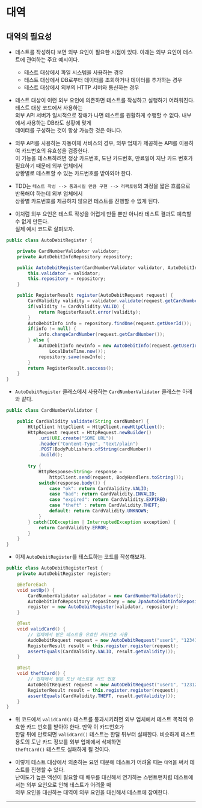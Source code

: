 <h1>대역</h1>

<h2>대역의 필요성</h2>

* 테스트를 작성하다 보면 외부 요인이 필요한 시점이 있다. 아래는 외부 요인이 테스트에 관여하는 주요 예시이다.
  * 테스트 대상에서 파일 시스템을 사용하는 경우
  * 테스트 대상에서 DB로부터 데이터를 조회하거나 데이터를 추가하는 경우
  * 테스트 대상에서 외부의 HTTP 서버와 통신하는 경우

* 테스트 대상이 이런 외부 요인에 의존하면 테스트를 작성하고 실행하기 어려워진다. 테스트 대상 코드에서 사용하는   
  외부 API 서버가 일시적으로 장애가 나면 테스트를 원활하게 수행할 수 없다. 내부에서 사용하는 DB라도 상황에 맞게   
  데이터를 구성하는 것이 항상 가능한 것은 아니다.

* 외부 API를 사용하는 자동이체 서비스의 경우, 외부 업체가 제공하는 API를 이용하여 카드번호의 유효성을 검증한다.   
  이 기능을 테스트하려면 정상 카드번호, 도난 카드번호, 만료일이 지난 카드 번호가 필요하기 때문에 외부 업체에서   
  상황별로 테스트할 수 있는 카드번호를 받아와야 한다.

* TDD는 `테스트 작성 --> 통과시킬 만큼 구현 --> 리팩토링`의 과정을 짧은 흐름으로 반복해야 하는데 외부 업체에서   
  상황별 카드번호를 제공하지 않으면 테스트를 진행할 수 없게 된다.

* 이처럼 외부 요인은 테스트 작성을 어렵게 만들 뿐만 아니라 테스트 결과도 예측할 수 없게 만든다.   
  실제 예시 코드로 살펴보자.
```java
public class AutoDebitRegister {

    private CardNumberValidator validator;
    private AutoDebitInfoRepository repository;

    public AutoDebitRegister(CardNumberValidator validator, AutoDebitInfoRepository repository) {
        this.validator = validator;
        this.repository = repository;
    }

    public RegisterResult register(AutoDebitRequest request) {
        CardValidity validity = validator.validate(request.getCardNumber());
        if(validity != CardValidity.VALID) {
            return RegisterResult.error(validity);
        }
        AutoDebitInfo info = repository.findOne(request.getUserId());
        if(info != null) {
            info.changeCardNumber(request.getCardNumber());
        } else {
            AutoDebitInfo newInfo = new AutoDebitInfo(request.getUserId(), request.getCardNumber(),
                LocalDateTime.now());
            repository.save(newInfo);
        }
        return RegisterResult.success();
    }
}
```

* `AutoDebitRegister` 클래스에서 사용하는 `CardNumberValidator` 클래스는 아래와 같다.
```java
public class CardNumberValidator {

    public CardValidity validate(String cardNumber) {
        HttpClient httpClient = HttpClient.newHttpClient();
        HttpRequest request = HttpRequest.newBuilder()
            .uri(URI.create("SOME URL"))
            .header("Content-Type", "text/plain")
            .POST(BodyPublishers.ofString(cardNumber))
            .build();
        
        try {
            HttpResponse<String> response = 
                httpClient.send(request, BodyHandlers.toString());
            switch(response.body()) {
                case "ok": return CardValidity.VALID;
                case "bad": return CardValidity.INVALID;
                case "expired": return CardValidity.EXPIRED;
                case "theft" : return CardValidity.THEFT;
                default: return CardValidity.UNKNOWN;
            }
        } catch(IOException | InterruptedException exception) {
            return CardValidity.ERROR;
        }
    }
}
```

* 이제 `AutoDebitRegister`를 테스트하는 코드를 작성해보자.
```java
public class AutoDebitRegisterTest {
    private AutoDebitRegister register;

    @BeforeEach
    void setUp() {
        CardNumberValidator validator = new CardNumberValidator();
        AutoDebitInfoRepository repository = new JpaAutoDebitInfoRepository();
        register = new AutoDebitRegister(validator, repository);
    }

    @Test
    void validCard() {
        // 업체에서 받은 테스트용 유효한 카드번호 사용
        AudoDebitRequest request = new AutoDebitRequest("user1", "1234123412341234");
        RegisterResult result = this.register.register(request);
        assertEquals(CardValidity.VALID, result.getValidity());
    }

    @Test
    void theftCard() {
        // 업체에서 받은 도난 테스트용 카드 번호
        AutoDebitRequest request = new AutoDebitRequest("user1", "1231231231231231");
        RegisterResult result = this.register.register(request);
        assertEquals(CardValidity.THEFT, result.getValidity());
    }
}
```

* 위 코드에서 `validCard()` 테스트를 통과시키려면 외부 업체에서 테스트 목적의 유효한 카드 번호를 받아야 한다. 만약 이 카드번호가   
  한달 뒤에 만료되면 `validCard()` 테스트는 한달 뒤부터 실패한다. 비슷하게 테스트 용도의 도난 카드 정보를 외부 업체에서 삭제하면   
  `theftCard()` 테스트도 실패하게 될 것이다.

* 이렇게 테스트 대상에서 의존하는 요인 때문에 테스트가 어려울 때는 `대역`을 써서 테스트를 진행할 수 있다.   
  난이도가 높은 액션이 필요할 때 배우를 대신해서 연기하는 스턴트맨처럼 테스트에서는 외부 요인으로 인해 테스트가 어려울 때   
  외부 요인을 대신하는 대역이 외부 요인을 대신해서 테스트에 참여한다.
<hr/>